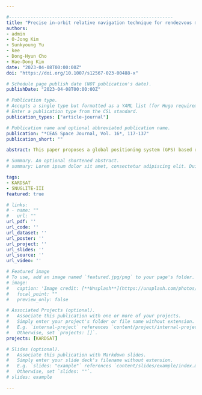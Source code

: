 ```yaml
---

#-------------------------------------------------------------
title: "Precise in-orbit relative navigation technique for rendezvous mission of CubeSats using only GPS receivers"
authors:
- admin
- O-Jong Kim
- Sunkyoung Yu
- kee
- Dong-Hyun Cho
- Hae-Dong Kim
date: "2023-04-08T00:00:00Z"
doi: "https://doi.org/10.1007/s12567-023-00488-x"

# Schedule page publish date (NOT publication's date).
publishDate: "2023-04-08T00:00:00Z"

# Publication type.
# Accepts a single type but formatted as a YAML list (for Hugo requirements).
# Enter a publication type from the CSL standard.
publication_types: ["article-journal"]

# Publication name and optional abbreviated publication name.
publication: "*CEAS Space Journal, Vol. 16*, 117-137"
publication_short: ""

abstract: This paper proposes a global positioning system (GPS) based relative navigation algorithm for CubeSats that perform autonomous rendezvous and docking missions. To realize precise relative navigation using only GPS, an algorithm is developed to improve the differential GPS (DGPS) performance by reducing the integer ambiguity search space of carrier-phase DGPS. To this end, a Hatch filter is used to improve the pseudorange noise performance, and range-domain DGPS-based single-frequency relative navigation is realized. Because GPS measurements are transmitted intermittently using an inter-satellite link, orbit propagation is performed using the Hill–Clohessy–Wiltshire equation. Moreover, to improve the performance of the propagation error accumulated over time, an in-orbit velocity moving average filter is incorporated. Because the rate change of relative motion in the local-vertical-local-horizontal coordinate system on the orbit is small, the noise level for the relative velocity and overall relative navigation system performance are improved. To demonstrate the usefulness of the proposed method, software-in-the-loop simulation and processor-in-the-loop simulation-based real-time implementation is realized on the onboard computer of a reference CubeSat (SNUGLITE-III A, target) and thruster-equipped CubeSat (SNUGLITE-III B, chaser), and their performances are evaluated.

# Summary. An optional shortened abstract.
# summary: Lorem ipsum dolor sit amet, consectetur adipiscing elit. Duis posuere tellus ac convallis placerat. Proin tincidunt magna sed ex sollicitudin condimentum.

tags:
- KARDSAT
- SNUGLITE-III
featured: true

# links:
# - name: ""
#   url: ""
url_pdf: ''
url_code: ''
url_dataset: ''
url_poster: ''
url_project: ''
url_slides: ''
url_source: ''
url_video: ''

# Featured image
# To use, add an image named `featured.jpg/png` to your page's folder. 
# image:
#   caption: 'Image credit: [**Unsplash**](https://unsplash.com/photos/jdD8gXaTZsc)'
#   focal_point: ""
#   preview_only: false

# Associated Projects (optional).
#   Associate this publication with one or more of your projects.
#   Simply enter your project's folder or file name without extension.
#   E.g. `internal-project` references `content/project/internal-project/index.md`.
#   Otherwise, set `projects: []`.
projects: [KARDSAT]

# Slides (optional).
#   Associate this publication with Markdown slides.
#   Simply enter your slide deck's filename without extension.
#   E.g. `slides: "example"` references `content/slides/example/index.md`.
#   Otherwise, set `slides: ""`.
# slides: example

---
```


<!-- {{% callout note %}}
Click the *Cite* button above to demo the feature to enable visitors to import publication metadata into their reference management software.
{{% /callout %}}

{{% callout note %}}
Create your slides in Markdown - click the *Slides* button to check out the example.
{{% /callout %}}

Add the publication's **full text** or **supplementary notes** here. You can use rich formatting such as including [code, math, and images](https://docs.hugoblox.com/content/writing-markdown-latex/). -->
